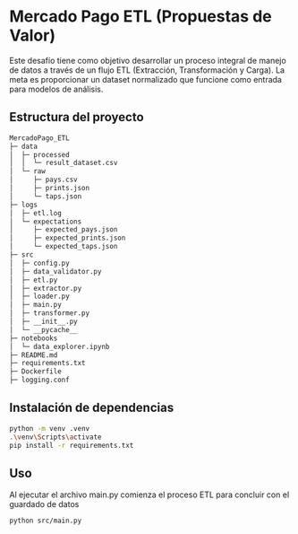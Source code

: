 
# Mercado Pago ETL (Propuestas de Valor)
Este desafío tiene como objetivo desarrollar un proceso integral de manejo de datos a través de un flujo ETL (Extracción, Transformación y Carga). La meta es proporcionar un dataset normalizado que funcione como entrada para modelos de análisis. 

## Estructura del proyecto

```bash
MercadoPago_ETL
├─ data
│  ├─ processed
│  │  └─ result_dataset.csv
│  └─ raw
│     ├─ pays.csv
│     ├─ prints.json
│     └─ taps.json
├─ logs
│  ├─ etl.log
│  └─ expectations
│     ├─ expected_pays.json
│     ├─ expected_prints.json
│     └─ expected_taps.json
├─ src
│  ├─ config.py
│  ├─ data_validator.py
│  ├─ etl.py
│  ├─ extractor.py
│  ├─ loader.py
│  ├─ main.py
│  ├─ transformer.py
│  ├─ __init__.py
│  └─ __pycache__
├─ notebooks
│  └─ data_explorer.ipynb
├─ README.md
├─ requirements.txt
├─ Dockerfile
├─ logging.conf

```

## Instalación de dependencias

```bash
python -m venv .venv
.\venv\Scripts\activate
pip install -r requirements.txt
```

## Uso

Al ejecutar el archivo main.py comienza el proceso ETL para concluir con el guardado de datos

```bash
python src/main.py
```
